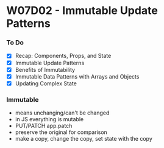 # W07D02 - Immutable Update Patterns

### To Do
- [x] Recap: Components, Props, and State
- [x] Immutable Update Patterns
- [x] Benefits of Immutability
- [x] Immutable Data Patterns with Arrays and Objects
- [x] Updating Complex State

### Immutable
* means unchanging/can't be changed
* in JS everything is mutable
* PUT/PATCH app.patch
* preserve the original for comparison
* make a copy, change the copy, set state with the copy


















# 
